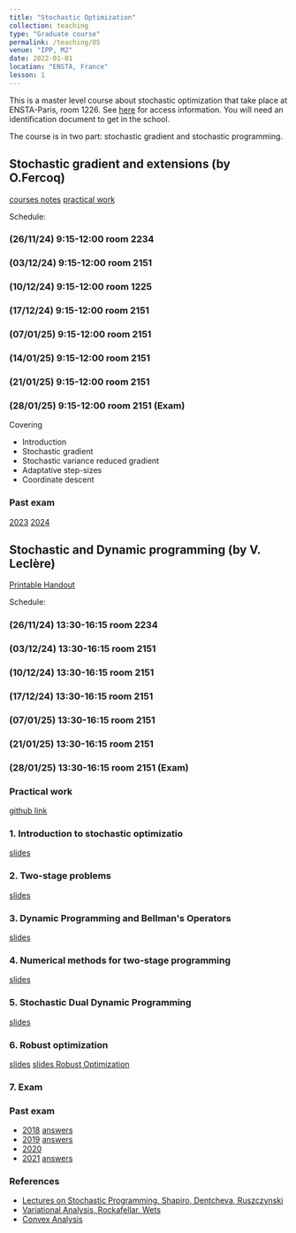 ```yaml
---
title: "Stochastic Optimization"
collection: teaching
type: "Graduate course"
permalink: /teaching/OS
venue: "IPP, M2"
date: 2022-01-01
location: "ENSTA, France"
lesson: 1
---
```



This is a master level course about stochastic optimization that take place
at ENSTA-Paris, room 1226. 
See [here](https://www.ensta-paris.fr/en/addresses-and-contacts) for access information.
You will need an identification document to get in the school. 

The course is in two part: stochastic gradient and stochastic programming.

## Stochastic gradient and extensions (by O.Fercoq)

[courses notes](../files/teaching/Saclay/fercoq/poly_optsto_fercoq.pdf)
[practical work](../files/teaching/Saclay/fercoq/TP_MNIST_basic_functions.ipynb)

Schedule:
### (26/11/24) 9:15-12:00 room 2234
### (03/12/24) 9:15-12:00 room 2151
### (10/12/24) 9:15-12:00 room 1225
### (17/12/24) 9:15-12:00 room 2151
### (07/01/25) 9:15-12:00 room 2151
### (14/01/25) 9:15-12:00 room 2151
### (21/01/25) 9:15-12:00 room 2151
### (28/01/25) 9:15-12:00 room 2151 (Exam)

Covering
- Introduction
- Stochastic gradient
- Stochastic variance reduced gradient
- Adaptative step-sizes
- Coordinate descent

### Past exam 
[2023](../files/teaching/Saclay/fercoq/exam2023.pdf)
[2024](../files/teaching/Saclay/2024-exam-fercoq.pdf)

## Stochastic and Dynamic programming (by V. Leclère)

[Printable Handout](../files/teaching/Saclay/Saclay-handout.pdf)

Schedule:
### (26/11/24) 13:30-16:15 room 2234
### (03/12/24) 13:30-16:15 room 2151
### (10/12/24) 13:30-16:15 room 2151
### (17/12/24) 13:30-16:15 room 2151
### (07/01/25) 13:30-16:15 room 2151
### (21/01/25) 13:30-16:15 room 2151
### (28/01/25) 13:30-16:15 room 2151 (Exam)

### Practical work


[github link](https://github.com/leclere/TP-Saclay)

### 1. Introduction to stochastic optimizatio

[slides](../files/teaching/Saclay/Saclay-1.pdf)

### 2. Two-stage problems

[slides](../files/teaching/Saclay/Saclay-2.pdf)

### 3. Dynamic Programming and Bellman's Operators

[slides](../files/teaching/Saclay/Saclay-3.pdf)

### 4. Numerical methods for two-stage programming

[slides](../files/teaching/Saclay/Saclay-4.pdf)

### 5. Stochastic Dual Dynamic Programming

[slides](../files/teaching/Saclay/Saclay-5.pdf)

### 6. Robust optimization

[slides](../files/teaching/Saclay/Saclay-6.pdf)
[slides Robust Optimization](../files/teaching/Saclay/Saclay-7.pdf)

### 7. Exam 


### Past exam

- [2018](../files/teaching/Saclay/2018-exam-OS.pdf) [answers](../files/teaching/Saclay/2018-exam-answers-OS.pdf)
- [2019](../files/teaching/Saclay/2019-exam-OS.pdf) [answers](../files/teaching/Saclay/2019-exam-answers-OS.pdf)
- [2020](../files/teaching/Saclay/2020-exam-OS.pdf)
- [2021](../files/teaching/Saclay/2021-exam-OS.pdf) [answers](../files/teaching/Saclay/2021-exam-answers.pdf)

### References

- [Lectures on Stochastic Programming, Shapiro, Dentcheva, Ruszczynski](https://www.researchgate.net/publication/230873408_Lectures_on_stochastic_programming_Modeling_and_theory/link/00b7d518bd65f08595000000/download)
- [Variational Analysis, Rockafellar, Wets](https://sites.math.washington.edu/~rtr/papers/rtr169-VarAnalysis-RockWets.pdf)
- [Convex Analysis](http://www.convexoptimization.com/TOOLS/ConvexAnalysisRockafellar.pdf)
